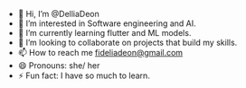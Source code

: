 - 👋 Hi, I’m @DelliaDeon
- 👀 I’m interested in Software engineering and AI.
- 🌱 I’m currently learning flutter and ML models.
- 💞️ I’m looking to collaborate on projects that build my skills.
- 📫 How to reach me fideliadeon@gmail.com
- 😄 Pronouns: she/ her
- ⚡ Fun fact: I have so much to learn.

<!---
DelliaDeon/DelliaDeon is a ✨ special ✨ repository because its `README.md` (this file) appears on your GitHub profile.
You can click the Preview link to take a look at your changes.
--->
